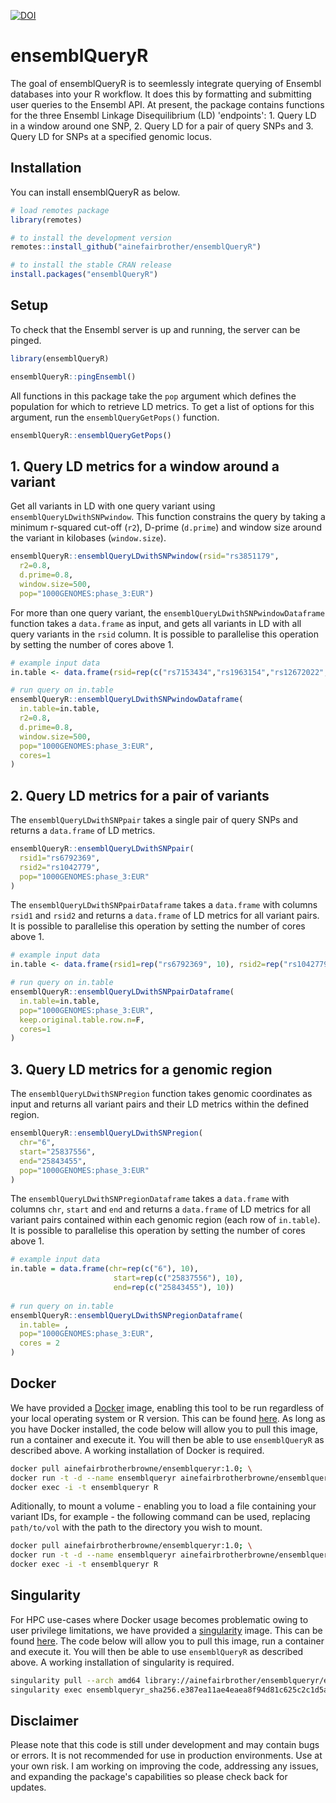 
<!-- badges: start -->

[![DOI](https://zenodo.org/badge/562138040.svg)](https://zenodo.org/badge/latestdoi/562138040)

<!-- badges: end -->

# ensemblQueryR

The goal of ensemblQueryR is to seemlessly integrate querying of Ensembl databases into your R workflow. It does this by formatting and submitting user queries to the Ensembl API. At present, the package contains functions for the three Ensembl Linkage Disequilibrium (LD) 'endpoints': 1. Query LD in a window around one SNP, 2. Query LD for a pair of query SNPs and 3. Query LD for SNPs at a specified genomic locus. 

## Installation

You can install ensemblQueryR as below.

``` r
# load remotes package
library(remotes)

# to install the development version
remotes::install_github("ainefairbrother/ensemblQueryR")

# to install the stable CRAN release
install.packages("ensemblQueryR")
```

## Setup 

To check that the Ensembl server is up and running, the server can be pinged. 

``` r
library(ensemblQueryR)

ensemblQueryR::pingEnsembl()
```

All functions in this package take the `pop` argument which defines the population for which to retrieve LD metrics. To get a list of options for this argument, run the `ensemblQueryGetPops()` function.

``` r
ensemblQueryR::ensemblQueryGetPops()
```

## 1. Query LD metrics for a window around a variant  

Get all variants in LD with one query variant using `ensemblQueryLDwithSNPwindow`. This function constrains the query by taking a minimum r-squared cut-off (`r2`), D-prime (`d.prime`) and window size around the variant in kilobases (`window.size`).

``` r
ensemblQueryR::ensemblQueryLDwithSNPwindow(rsid="rs3851179", 
  r2=0.8, 
  d.prime=0.8, 
  window.size=500, 
  pop="1000GENOMES:phase_3:EUR")
```

For more than one query variant, the `ensemblQueryLDwithSNPwindowDataframe` function takes a `data.frame` as input, and gets all variants in LD with all query variants in the `rsid` column. It is possible to parallelise this operation by setting the number of cores above 1.

``` r
# example input data
in.table <- data.frame(rsid=rep(c("rs7153434","rs1963154","rs12672022","rs3852802","rs12324408","rs56346870"), 500))

# run query on in.table
ensemblQueryR::ensemblQueryLDwithSNPwindowDataframe(
  in.table=in.table,
  r2=0.8,
  d.prime=0.8,
  window.size=500,
  pop="1000GENOMES:phase_3:EUR",
  cores=1
)
```

## 2. Query LD metrics for a pair of variants  

The `ensemblQueryLDwithSNPpair` takes a single pair of query SNPs and returns a `data.frame` of LD metrics.

``` r
ensemblQueryR::ensemblQueryLDwithSNPpair(
  rsid1="rs6792369",
  rsid2="rs1042779",
  pop="1000GENOMES:phase_3:EUR"
)
```

The `ensemblQueryLDwithSNPpairDataframe` takes a `data.frame` with columns `rsid1` and `rsid2` and returns a `data.frame` of LD metrics for all variant pairs. It is possible to parallelise this operation by setting the number of cores above 1.

``` r
# example input data
in.table <- data.frame(rsid1=rep("rs6792369", 10), rsid2=rep("rs1042779", 10))

# run query on in.table
ensemblQueryR::ensemblQueryLDwithSNPpairDataframe(
  in.table=in.table,
  pop="1000GENOMES:phase_3:EUR",
  keep.original.table.row.n=F,
  cores=1
)
```

## 3. Query LD metrics for a genomic region  

The `ensemblQueryLDwithSNPregion` function takes genomic coordinates as input and returns all variant pairs and their LD metrics within the defined region.

``` r
ensemblQueryR::ensemblQueryLDwithSNPregion(
  chr="6",
  start="25837556",
  end="25843455",
  pop="1000GENOMES:phase_3:EUR"
)
```

The `ensemblQueryLDwithSNPregionDataframe` takes a `data.frame` with columns `chr`, `start` and `end` and returns a `data.frame` of LD metrics for all variant pairs contained within each genomic region (each row of `in.table`). It is possible to parallelise this operation by setting the number of cores above 1.

```r
# example input data
in.table = data.frame(chr=rep(c("6"), 10),
                       start=rep(c("25837556"), 10),
                       end=rep(c("25843455"), 10))
                       
# run query on in.table
ensemblQueryR::ensemblQueryLDwithSNPregionDataframe(
  in.table= ,
  pop="1000GENOMES:phase_3:EUR",
  cores = 2
)
```

## Docker

We have provided a [Docker](https://www.docker.com/) image, enabling this tool to be run regardless of your local operating system or R version. This can be found [here](https://hub.docker.com/r/ainefairbrotherbrowne/ensemblqueryr/tags). As long as you have Docker installed, the code below will allow you to pull this image, run a container and execute it. You will then be able to use `ensemblQueryR` as described above. A working installation of Docker is required. 

```bash
docker pull ainefairbrotherbrowne/ensemblqueryr:1.0; \
docker run -t -d --name ensemblqueryr ainefairbrotherbrowne/ensemblqueryr:1.0; \ 
docker exec -i -t ensemblqueryr R
```

Aditionally, to mount a volume - enabling you to load a file containing your variant IDs, for example - the following command can be used, replacing `path/to/vol` with the path to the directory you wish to mount.

```bash
docker pull ainefairbrotherbrowne/ensemblqueryr:1.0; \
docker run -t -d --name ensemblqueryr ainefairbrotherbrowne/ensemblqueryr:1.0 --volume path/to/vol; \ 
docker exec -i -t ensemblqueryr R
```

## Singularity 

For HPC use-cases where Docker usage becomes problematic owing to user privilege limitations, we have provided a [singularity](https://docs.sylabs.io/guides/latest/user-guide/quick_start.html) image. This can be found [here](https://cloud.sylabs.io/library/ainefairbrother/ensemblqueryr/ensemblqueryr). The code below will allow you to pull this image, run a container and execute it. You will then be able to use `ensemblQueryR` as described above. A working installation of singularity is required. 

```bash
singularity pull --arch amd64 library://ainefairbrother/ensemblqueryr/ensemblqueryr:sha256.e387ea11ae4eaea8f94d81c625c2c1d5a22dd351858ebcd03910a7736d76ca30; \
singularity exec ensemblqueryr_sha256.e387ea11ae4eaea8f94d81c625c2c1d5a22dd351858ebcd03910a7736d76ca30.sif R
```

## Disclaimer

Please note that this code is still under development and may contain bugs or errors. It is not recommended for use in production environments. Use at your own risk. I am working on improving the code, addressing any issues, and expanding the package's capabilities so please check back for updates.
